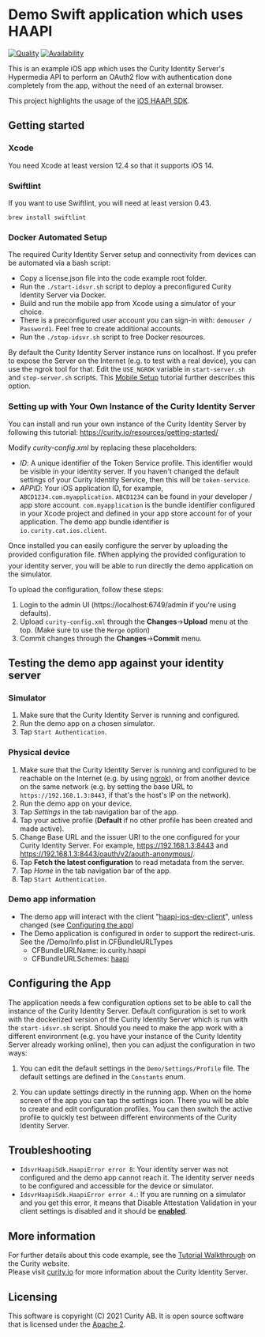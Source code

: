 # Demo Swift application which uses HAAPI

[![Quality](https://img.shields.io/badge/quality-demo-red)](https://curity.io/resources/code-examples/status/)
[![Availability](https://img.shields.io/badge/availability-source-blue)](https://curity.io/resources/code-examples/status/)

This is an example iOS app which uses the Curity Identity Server's Hypermedia API to perform an
OAuth2 flow with authentication done completely from the app, without the need of an external browser.

This project highlights the usage of the [iOS HAAPI SDK](https://github.com/curityio/ios-idsvr-haapi-sdk-dist).

## Getting started

### Xcode

You need Xcode at least version 12.4 so that it supports iOS 14.

### Swiftlint

If you want to use Swiftlint, you will need at least version 0.43.

```
brew install swiftlint
```

### Docker Automated Setup

The required Curity Identity Server setup and connectivity from devices can be automated via a bash script:

- Copy a license.json file into the code example root folder.
- Run the `./start-idsvr.sh` script to deploy a preconfigured Curity Identity Server via Docker.
- Build and run the mobile app from Xcode using a simulator of your choice.
- There is a preconfigured user account you can sign-in with: `demouser / Password1`. Feel free to create additional accounts.
- Run the `./stop-idsvr.sh` script to free Docker resources.

By default the Curity Identity Server instance runs on localhost.
If you prefer to expose the Server on the Internet (e.g. to test with a real device), you can use the
ngrok tool for that. Edit the `USE_NGROK` variable in `start-server.sh` and `stop-server.sh` scripts.
This [Mobile Setup](https://curity.io/resources/learn/mobile-setup-ngrok/) tutorial further describes
this option.

### Setting up with Your Own Instance of the Curity Identity Server

You can install and run your own instance of the Curity Identity Server by following this tutorial: https://curity.io/resources/getting-started/

Modify *curity-config.xml* by replacing these placeholders:

- $ID$: A unique identifier of the Token Service profile. This identifier would be visible in your identity server. If you haven't changed the default settings of your Curity Identity Service, then this will be `token-service`.
- $APPID$: Your iOS application ID, for example, `ABCD1234.com.myapplication`. `ABCD1234` can be found in your developer / app store account. `com.myapplication` is the bundle identifier configured in your Xcode project and defined in your app store account for of your application. The demo app bundle identifier is `io.curity.cat.ios.client`.

Once installed you can easily configure the server by uploading the provided configuration file.
❗️When applying the provided configuration to your identity server, you will be able to run directly the demo application on the simulator.

To upload the configuration, follow these steps:
1. Login to the admin UI (https://localhost:6749/admin if you're using defaults).
2. Upload `curity-config.xml` through the **Changes**->**Upload** menu at the top. (Make sure to use the `Merge` option)
3. Commit changes through the **Changes**->**Commit** menu.

## Testing the demo app against your identity server

### Simulator

1. Make sure that the Curity Identity Server is running and configured.
2. Run the demo app on a chosen simulator.
3. Tap `Start Authentication`.

### Physical device

1. Make sure that the Curity Identity Server is running and configured to be reachable on the Internet (e.g. by using [ngrok](https://curity.io/resources/learn/expose-local-curity-ngrok/)), or
from another device on the same network (e.g. by setting the base URL to `https://192.168.1.3:8443`, if that's the host's IP on the network).
2. Run the demo app on your device.
4. Tap *Settings* in the tab navigation bar of the app.
5. Tap your active profile (**Default** if no other profile has been created and made active).
6. Change Base URL and the issuer URI to the one configured for your Curity Identity Server. For example, https://192.168.1.3:8443 and https://192.168.1.3:8443/oauth/v2/aouth-anonymous/.
7. Tap **Fetch the latest configuration** to read metadata from the server.
7. Tap *Home* in the tab navigation bar of the app.
8. Tap `Start Authentication`.

### Demo app information

- The demo app will interact with the client "<u>haapi-ios-dev-client</u>", unless changed (see [Configuring the app](#configuring-the-app))
- The Demo application is configured in order to support the redirect-uris. See the /Demo/Info.plist in CFBundleURLTypes
  - CFBundleURLName: io.curity.haapi
  - CFBundleURLSchemes: <u>haapi</u>

## Configuring the App

The application needs a few configuration options set to be able to call the instance of the Curity Identity Server.
Default configuration is set to work with the dockerized version of the Curity Identity Server which
is run with the `start-idsvr.sh` script. Should you need to make the app work with a different environment
(e.g. you have your instance of the Curity Identity Server already working online), then you can adjust
the configuration in two ways:

1. You can edit the default settings in the `Demo/Settings/Profile` file.
   The default settings are defined in the `Constants` enum.

2. You can update settings directly in the running app. When on the home screen of the app you can tap
   the settings icon. There you will be able to create and edit configuration profiles. You can then
   switch the active profile to quickly test between different environments of the Curity Identity Server.

## Troubleshooting

- `IdsvrHaapiSdk.HaapiError error 8`: Your identity server was not configured and the demo app cannot reach it. The identity server needs to be configured and accessible for the device or simulator.
- `IdsvrHaapiSdk.HaapiError error 4.`: If you are running on a simulator and you get this error, it means that Disable Attestation Validation in your client settings is disabled and it should be **<u>enabled</u>**.

## More information

For further details about this code example, see the [Tutorial Walkthrough](https://curity.io/resources/learn/swift-ios-haapi/) on the Curity website.\
Please visit [curity.io](https://curity.io/) for more information about the Curity Identity Server.

## Licensing

This software is copyright (C) 2021 Curity AB. It is open source software that is licensed under the [Apache 2](https://github.com/curityio/react-assisted-token-website/blob/master/LICENSE).


